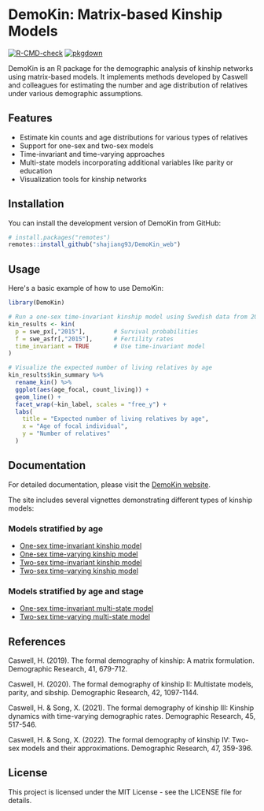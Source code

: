 # DemoKin: Matrix-based Kinship Models

[![R-CMD-check](https://github.com/shajiang93/DemoKin_web/workflows/R-CMD-check.yaml/badge.svg)](https://github.com/shajiang93/DemoKin_web/actions)
[![pkgdown](https://github.com/shajiang93/DemoKin_web/workflows/pkgdown.yaml/badge.svg)](https://github.com/shajiang93/DemoKin_web/actions)

DemoKin is an R package for the demographic analysis of kinship networks using matrix-based models. It implements methods developed by Caswell and colleagues for estimating the number and age distribution of relatives under various demographic assumptions.

## Features

- Estimate kin counts and age distributions for various types of relatives
- Support for one-sex and two-sex models
- Time-invariant and time-varying approaches
- Multi-state models incorporating additional variables like parity or education
- Visualization tools for kinship networks

## Installation

You can install the development version of DemoKin from GitHub:

```r
# install.packages("remotes")
remotes::install_github("shajiang93/DemoKin_web")
```

## Usage

Here's a basic example of how to use DemoKin:

```r
library(DemoKin)

# Run a one-sex time-invariant kinship model using Swedish data from 2015
kin_results <- kin(
  p = swe_px[,"2015"],        # Survival probabilities
  f = swe_asfr[,"2015"],      # Fertility rates
  time_invariant = TRUE       # Use time-invariant model
)

# Visualize the expected number of living relatives by age
kin_results$kin_summary %>%
  rename_kin() %>%
  ggplot(aes(age_focal, count_living)) +
  geom_line() +
  facet_wrap(~kin_label, scales = "free_y") +
  labs(
    title = "Expected number of living relatives by age",
    x = "Age of focal individual",
    y = "Number of relatives"
  )
```

## Documentation

For detailed documentation, please visit the [DemoKin website](https://shajiang93.github.io/DemoKin_web/).

The site includes several vignettes demonstrating different types of kinship models:

### Models stratified by age
- [One-sex time-invariant kinship model](https://shajiang93.github.io/DemoKin_web/articles/1_1_OneSex_TimeInvariant_Age.html)
- [One-sex time-varying kinship model](https://shajiang93.github.io/DemoKin_web/articles/1_2_OneSex_TimeVarying_Age.html)
- [Two-sex time-invariant kinship model](https://shajiang93.github.io/DemoKin_web/articles/1_3_TwoSex_TimeInvariant_Age.html)
- [Two-sex time-varying kinship model](https://shajiang93.github.io/DemoKin_web/articles/1_4_TwoSex_TimeVarying_Age.html)

### Models stratified by age and stage
- [One-sex time-invariant multi-state model](https://shajiang93.github.io/DemoKin_web/articles/2_1_OneSex_TimeInvariant_AgeStage.html)
- [Two-sex time-varying multi-state model](https://shajiang93.github.io/DemoKin_web/articles/2_2_TwoSex_TimeVarying_AgeStage.html)

## References

Caswell, H. (2019). The formal demography of kinship: A matrix formulation. Demographic Research, 41, 679-712.

Caswell, H. (2020). The formal demography of kinship II: Multistate models, parity, and sibship. Demographic Research, 42, 1097-1144.

Caswell, H. & Song, X. (2021). The formal demography of kinship III: Kinship dynamics with time-varying demographic rates. Demographic Research, 45, 517-546.

Caswell, H. & Song, X. (2022). The formal demography of kinship IV: Two-sex models and their approximations. Demographic Research, 47, 359-396.

## License

This project is licensed under the MIT License - see the LICENSE file for details.
